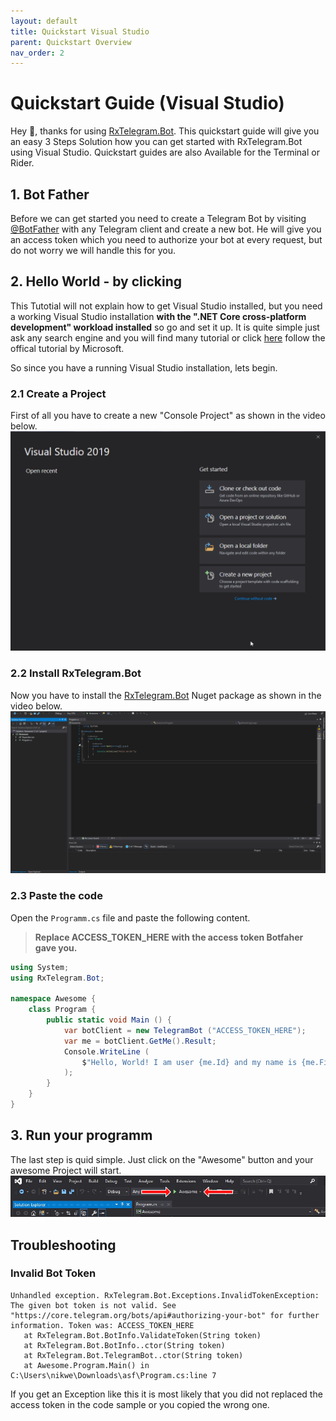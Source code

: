 ```yaml
---
layout: default
title: Quickstart Visual Studio
parent: Quickstart Overview
nav_order: 2
---
```


# Quickstart Guide (Visual Studio)

Hey 👋,
thanks for using [RxTelegram.Bot](https://github.com/RxTelegram/RxTelegram.Bot). This quickstart guide will give you an easy 3 Steps Solution how you can get started with RxTelegram.Bot using Visual Studio. Quickstart guides are also Available for the Terminal or Rider.

## 1. Bot Father

Before we can get started you need to create a Telegram Bot by visiting [@BotFather](https://t.me/BotFather) with any Telegram client and create a new bot. He will give you an access token which you need to authorize your bot at every request, but do not worry we will handle this for you.

## 2. Hello World - by clicking

This Tutotial will not explain how to get Visual Studio installed, but you need a working Visual Studio installation __with the ".NET Core cross-platform development" workload installed__ so go and set it up. It is quite simple just ask any search engine and you will find many tutorial or click [here](https://docs.microsoft.com/en-us/visualstudio/install/install-visual-studio?view=vs-2019) follow the offical tutorial by Microsoft.

So since you have a running Visual Studio installation, lets begin.

### 2.1 Create a Project

First of all you have to create a new "Console Project" as shown in the video below.
![Creating a new Project in Visual Studio](../Media/CreateProjectVisualStudio.gif)

### 2.2 Install RxTelegram.Bot

Now you have to install the [RxTelegram.Bot](https://github.com/RxTelegram/RxTelegram.Bot) Nuget package as shown in the video below.
![Installing RxTelegram.Bot](../Media/InstallNugetPackageVisualStudio.gif)

### 2.3 Paste the code

Open the ```Programm.cs``` file and paste the following content.

> **Replace ACCESS_TOKEN_HERE with the access token Botfaher gave you.**

```csharp
using System;
using RxTelegram.Bot;

namespace Awesome {
    class Program {
        public static void Main () {
            var botClient = new TelegramBot ("ACCESS_TOKEN_HERE");
            var me = botClient.GetMe().Result;
            Console.WriteLine (
                $"Hello, World! I am user {me.Id} and my name is {me.FirstName}."
            );
        }
    }
}
```

## 3. Run your programm

The last step is quid simple. Just click on the "Awesome" button and your awesome Project will start.
![Running the project](../Media/RunProjectVisualStudio.jpg)

## Troubleshooting

### Invalid Bot Token

```text
Unhandled exception. RxTelegram.Bot.Exceptions.InvalidTokenException: The given bot token is not valid. See "https://core.telegram.org/bots/api#authorizing-your-bot" for further information. Token was: ACCESS_TOKEN_HERE
   at RxTelegram.Bot.BotInfo.ValidateToken(String token)
   at RxTelegram.Bot.BotInfo..ctor(String token)
   at RxTelegram.Bot.TelegramBot..ctor(String token)
   at Awesome.Program.Main() in C:\Users\nikwe\Downloads\asf\Program.cs:line 7
```

If you get an Exception like this it is most likely that you did not replaced the access token in the code sample or you copied the wrong one.
